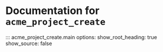 # Documentation for `acme_project_create`

::: acme_project_create.main
    options:
      show_root_heading: true
      show_source: false